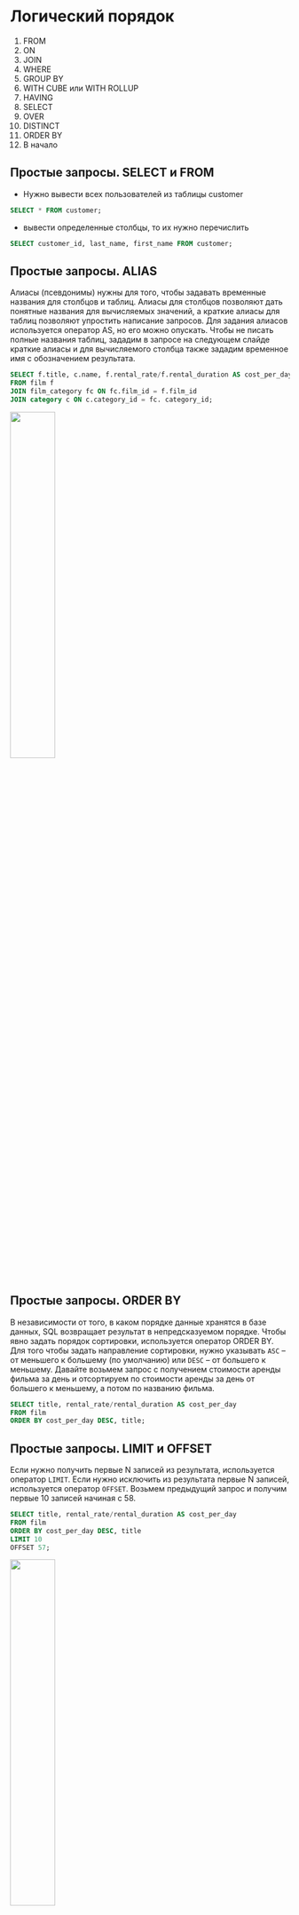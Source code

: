 # Логический порядок

1. FROM
2. ON
3. JOIN
4. WHERE
5. GROUP BY
6. WITH CUBE или WITH ROLLUP
7. HAVING
8. SELECT
9. OVER
10. DISTINCT
11. ORDER BY
12. В начало

## Простые запросы. SELECT и FROM

- Нужно вывести всех пользователей из таблицы customer

```sql
SELECT * FROM customer;
```

- вывести определенные столбцы, то их нужно перечислить

```sql
SELECT customer_id, last_name, first_name FROM customer;
```

## Простые запросы. ALIAS

Алиасы (псевдонимы) нужны для того, чтобы задавать временные названия для столбцов и таблиц. Алиасы для столбцов позволяют дать понятные названия для вычисляемых значений, а краткие алиасы для таблиц позволяют упростить написание запросов. Для задания алиасов используется оператор AS, но его можно опускать. Чтобы не писать полные названия таблиц, зададим в запросе на следующем слайде краткие алиасы и для вычисляемого столбца также зададим временное имя с обозначением результата.

```sql
SELECT f.title, c.name, f.rental_rate/f.rental_duration AS cost_per_day
FROM film f
JOIN film_category fc ON fc.film_id = f.film_id
JOIN category c ON c.category_id = fc. category_id;
```

<img src = "img/img11.png" width = 40%>

## Простые запросы. ORDER BY

В независимости от того, в каком порядке данные хранятся в базе данных, SQL возвращает результат в непредсказуемом порядке. Чтобы явно задать порядок сортировки, используется оператор ORDER BY. Для того чтобы задать направление сортировки, нужно указывать `ASC` – от меньшего к большему (по умолчанию) или `DESC` – от большего к меньшему. Давайте возьмем запрос с получением стоимости аренды фильма за день и отсортируем по стоимости аренды за день от большего к меньшему, а потом по названию фильма.

```sql
SELECT title, rental_rate/rental_duration AS cost_per_day
FROM film
ORDER BY cost_per_day DESC, title;
```

## Простые запросы. LIMIT и OFFSET

Если нужно получить первые N записей из результата, используется оператор `LIMIT`. Если нужно исключить из результата первые N записей, используется оператор `OFFSET`. Возьмем предыдущий запрос и получим первые 10 записей начиная с 58.

```sql
SELECT title, rental_rate/rental_duration AS cost_per_day
FROM film
ORDER BY cost_per_day DESC, title
LIMIT 10
OFFSET 57;
```

<img src = "img/img10.png" width = 40%>

### Простые запросы. DISTINCT

Для получения уникальных значений в результате, используется оператор `DISTINCT`.

- К примеру, нужно получить уникальный список имен пользователей:

```sql
SELECT DISTINCT first_name
FROM customer;
```

<img src = "img/img9.png" width = 20%>

- Если нужно получить уникальные значения по нескольким столбцам, то данные столбцы перечисляются после оператора `DISTINCT`:

```sql
SELECT DISTINCT last_name, first_name
FROM customer;
```

<img src = "img/img8.png" width = 20%>

## Простые запросы. WHERE

Как правило, при получении данных нужно указать условия, по которым нужно их отфильтровать, для этого используется оператор `WHERE`. Если условий нужно использовать несколько, то используются логические операторы `AND` и `OR`. Для отрицания в условии используется оператор `NOT`.

Выведем в результат платежи:

- более 7 у.е. и которые совершил сотрудник с идентификатором равным 2,
- менее 5 у.е. и которые совершил сотрудник с идентификатором равным 1.

Обратите внимание, что оператор `AND` имеет приоритет перед `OR`

```sql
SELECT *
FROM payment
WHERE amount > 7 AND staff_id = 2 OR amount < 5 AND staff_id = 1;
```

<img src = "img/img7.png" width = 100%>

## Простые запросы. CAST

При работе с разными типами данных часто нужно преобразовывать один тип данных к другому, для этого используется оператор CAST со следующим синтаксисом:

```sql
CAST(value AS type)
```

<img src = "img/img6.png" width = 90%>

В таблице payment столбец payment_date имеет тип данных datetime, то есть дата и время, а нужно работать только с датой, для этого преобразуем datetime к date:

```sql
SELECT payment_id, CAST(payment_date AS DATE)
FROM payment;
```

Таблица приведения типов, на примере MSSQL

<img src = "img/img5.png" width = 100%>

## Округление

Для округления в MySQL используются следующие функции:

- ROUND – округляет число до заданного числа десятичных знаков,
- TRUNCATE – усекает число до указанного числа десятичных знаков,
- FLOOR – возвращает наибольшее целочисленное значение, которое меньше или равно числу,
- CEIL – возвращает наименьшее целочисленное значение, которое больше или равно числу,
- ABS – возвращает абсолютное (положительное) значение числа.

Округлим значения используя разные функции:

```sql
SELECT ROUND(100.576); -- 101
SELECT ROUND(100.576, 2); -- 100.58
SELECT TRUNCATE(100.576, 2); -- 100.57
SELECT FLOOR(100.576); -- 100
SELECT CEIL(100.576); -- 101
SELECT ABS(-100.576); -- 100.576
```

<img src = "img/img4.png" width = 50%>

Получим «красивый» результат стоимости аренды за день:

```sql
SELECT title, ROUND(rental_rate/rental_duration, 2) AS cost_per_day
FROM film
ORDER BY cost_per_day DESC, title
```

## Арифметические операторы

SQL поддерживает все основные арифметические операторы:

- `+ – * /` – стандартные операторы,
- POWER – возведение в степень,
- SQRT – возвращает квадратный корень числа,
- COS, SIN, TAN, COT, etc – геометрические операторы,
- DIV – целочисленное деление,
- % – остаток от деления,
- GREATEST/LEAST – возвращает наибольшее/наименьшее значение из списка,
- RAND – возвращает случайное число в диапазоне от 0 (включительно) до 1 (исключительно).

Посмотрим на работу некоторых функций:

```sql
SELECT POWER(2, 3); -- 8
SELECT SQRT(64); -- 8
SELECT 64 DIV 6; -- 10
SELECT 64%6; -- 4
SELECT GREATEST(17, 5, 18, 21, 16); -- 21
SELECT LEAST(17, 5, 18, 21, 16); -- 5
SELECT RAND(); -- 0.005757967015502944
```

Посмотрим на работу некоторых функций на данных:

```sql
SELECT  rental_rate, rental_duration,
        rental_rate + rental_duration a,
        rental_rate – rental_duration b,
        rental_rate * rental_duration c,
        rental_rate / rental_duration d,
        rental_rate % rental_duration e,
        rental_rate DIV rental_duration f,
        POWER(rental_rate, rental_duration) g,
        COS(rental_rate) h, SIN(rental_duration) j
FROM film;
```

<img src = "img/img3.png" width = 100%>

## Работа со строками

Разберем основные функции для работы с подстроками и строками:

- CONCAT, CONCAT_WS – соединяет строки в одну,_WS – по сепаратору,
- LENGTH – возвращает длину строки в байтах,
- CHAR_LENGTH – возвращает длину строки в символах,
- POSITION – возвращает позицию первого вхождения подстроки в строку,
- SUBSTR – извлекает подстроку из строки.
- LEFT / RIGHT – извлекает ряд символов из строки начиная слева / справа,
- LOWER / UPPER – преобразует строку в нижний / верхний регистр,
- INSERT – вставляет подстроку в строку в указанной позиции и для определенного количества символов,
- TRIM – удаляет начальные и конечные пробелы из строки,
- REPLACE – заменяет все вхождения подстроки в строке на новую подстроку,
- SUBSTRING_INDEX – возвращает подстроку строки до того, как появится указанное число разделителей.

Давайте разберем, как эти функции работают на практике:

```sql
SELECT CONCAT(last_name, ' ', first_name, ' ', email) FROM customer;
SELECT CONCAT_WS(' ', last_name, first_name, email) FROM customer;
```

<img src = "img/img1.png" width = 70%>

```sql
SELECT  LENGTH(last_name), CHAR_LENGTH(last_name),
        LENGTH('Привет'), CHAR_LENGTH('Привет')
FROM customer;
```

<img src = "img/img2.png" width = 80%>

```sql
SELECT  POSITION('D' IN last_name), SUBSTR(last_name, 2, 3),
        LEFT(last_name, 3), RIGHT(last_name, 3)
FROM customer;
```

<img src = "img/img12.png" width = 80%>

```sql
SELECT LOWER(last_name), INSERT(last_name, 'MAX', 1, 5),
REPLACE(last_name, 'A', 'X')
FROM customer;
```

<img src = "img/img13.png" width = 80%>

Выражение `LIKE` возвращает true, если строка соответствует заданному шаблону. Выражение `NOT LIKE` возвращает `false`, когда`LIKE` возвращает true и наоборот. Если шаблон не содержит знаков процента и подчеркиваний, тогда шаблон представляет в точности строку и `LIKE` работает как оператор сравнения. Подчеркивание (_) в шаблоне подменяет (вместо него подходит) любой символ. Знак процента (%) подменяет любую (в том числе и пустую) последовательность символов.

```sql
SELECT CONCAT(last_name, ' ', first_name)
FROM customer
WHERE first_name LIKE '%jam%';
```

<img src = "img/img14.png" width = 40%>

## Работа с датами и временем

Разберем основные функции для работы с датами и временем:

- NOW / CURDATE – возвращает текущие дату и время / дату,
- DATE_ADD – добавляет интервал времени/даты к дате, а затем возвращает дату, работает как с датой, так и со временем,
- DATE_SUB – вычитает интервал времени/даты из даты, а затем возвращает дату, работает как с датой, так и со временем,
- YEAR / MONTH / DAY — возвращает год / месяц / день месяца для заданной даты,
- EXTRACT – извлекает часть из заданной даты,
- DATEDIFF – возвращает количество дней между двумя значениями даты,
- QUARTER – возвращает квартал года для заданного значения даты,
- DATE_FORMAT – форматирует указанную дату,
- TIME_FORMAT – форматирует время по заданному формату,
- DATE – извлекает дату из выражения datetime.

```sql
SELECT DATE_ADD(NOW(), INTERVAL 3 DAY);
```

<img src = "img/img16.png" width = 40%>

```sql
SELECT DATE_SUB(CURDATE(), INTERVAL 3 DAY);
```

<img src = "img/img15.png" width = 40%>

```sql
SELECT YEAR(NOW()), MONTH(NOW()), WEEK(NOW()), DAY(NOW());
```

<img src = "img/img17.png" width = 40%>

```sql
SELECT EXTRACT(HOUR FROM NOW()), EXTRACT(DAY_MINUTE FROM NOW()),
EXTRACT(DAY FROM NOW());
```

<img src = "img/img18.png" width = 70%>

```sql
SELECT DATEDIFF(return_date, rental_date), QUARTER(return_date) FROM rental;
```

<img src = "img/img19.png" width = 50%>

```sql
SELECT DATE_FORMAT(payment_date, '%D – %A – %Y'),
TIME_FORMAT(TIME(payment_date), '%R') FROM payment;
```

<img src = "img/img20.png" width = 70%>

При работе с датой и временем нужно помнить: если из `DATE` сделать `DATETIME`, то это будет дата с нулевым временем. К примеру, есть дата ‘2020-01-01’, если с ней работать, как с
`DATETIME`, то SQL будет эту дату воспринимать, как ‘2020-01-01 00:00:00’. Соответственно, если значения в БД хранятся в DATETIME, но в запросе нужно работать именно с датами, то нужно явно приводить значения к нужному типу данных. Причем это касается не только дат, но и остальных типов данных.

## BETWEEN

Для того чтобы найти значения в заданном диапазоне, используется оператор BETWEEN. Данный оператор можно использовать с числами, строками и датами. Крайние значения включаются в результат. К примеру, нужно найти все платежи, стоимость которых между 5 и 7 включительно:

```sql
SELECT * FROM payment WHERE amount BETWEEN 5 AND 7;
```

<img src = "img/img21.png" width = 80%>


## JOIN

В SQL JOIN используются для соединения нескольких таблиц и получения из них данных. Существуют следующие типы JOIN:

- INNER JOIN
- LEFT JOIN
- RIGHT JOIN
- FULL JOIN
- CROSS JOIN

В **LEFT OUTER JOIN**, **RIGHT OUTER JOIN** и **FULL OUTER JOIN** ключевое слово **OUTER** можно опустить, оно не обязательно для использования.
Также при использовании **INNER JOIN** можно опустить ключевое слово **INNER** При работе с **JOIN** желательно использовать алиасы, для удобства чтения или написания запросов и указания,из каких таблиц какие столбцы нужно получать.


### INNER JOIN

**INNER JOIN** возвращает данные по строкам, содержащимодинаковые значения. Если смотреть на таблицы как на множества строк, то результат их выполнения можно представить на следующей диаграмме Венна:

Нужно вывести названия фильмов и имена актеров, которые снимались в этих фильмах.

```sql
SELECT f.title, CONCAT(a.last_name, ' ', a.first_name) AS actor_name
FROM film f
INNER JOIN film_actor fa ON fa.film_id = f.film_id
INNER JOIN actor a ON a.actor_id = fa.actor_id;
```

<img src = "img/img22.png" width = 40%>

В этом случае можно использовать **INNER JOIN** без потери данных, так как в таблицах есть необходимые ограничения

### LEFT JOIN

**LEFT JOIN** возвращает все данные из левой таблицы. Если по ним есть совпадения в правой, они обогащаются соответствующими данными, иначе туда записывается специальное значение **NULL**

Нужно получить данные по всем пользователям и добавить информацию по городам, в которых они живут

```sql
SELECT CONCAT(c.last_name, ' ', c.first_name), c2.city
FROM customer c
LEFT JOIN address a ON a.address_id = c.address_id
LEFT JOIN city c2 ON c2.city_id = a.city_id;
```

<img src = "img/img23.png" width = 40%>

Чтобы получить только те строки, которые не содержат данных в правой таблице, можно использовать оператор **WHERE**

Нужно получить все фильмы, которые не брали в аренду.

```sql
SELECT f.title
FROM film f
LEFT JOIN inventory i ON i.film_id = f.film_id
LEFT JOIN rental r ON r.inventory_id = i.inventory_id
WHERE r.rental_id IS NULL;
```

Здесь получаем 100% данных по всем фильмам, обогащаем через LEFT JOIN данными по аренде. Фильмы, которые не брали в аренду дополняются значениями NULL, по которым и фильтруем в конце запроса

<img src = "img/img24.png" width = 40%>

### RIGHT JOIN

**RIGHT JOIN** — это обратная версия **LEFT JOIN**. Возвращает все данные из правой таблицы.Если по ним есть совпадения в левой, они обогащаются соответствующими данными, иначе туда записывается специальное значение **NULL**

Нужно получить список всех городов и добавить информацию по пользователям, которые живут в этих городах

```sql
SELECT CONCAT(c.last_name, ' ', c.first_name), c2.city
FROM customer c
RIGHT JOIN address a ON a.address_id = c.address_id
RIGHT JOIN city c2 ON c2.city_id = a.city_id;
```

<img src = "img/img25.png" width = 40%>

### FULL JOIN

**FULL JOIN** не поддерживается MySQL. Рассмотрим его синтаксис в других СУБД и как реализовать в MySQL.
**FULL JOIN** позволяет получить сопоставление по всем строкам в обеих таблицах. То есть получаем все данные из левой и правой таблиц, а там, где сопоставлений нет — добавляются значения **NULL**

Нужно получить данные по всем арендам и платежам по этим арендам. Пример выполнен в **PostgreSQL**

```sql
SELECT r.rental_id, r.rental_date, p.payment_id, p.payment_date, p.amount
FROM rental r
FULL JOIN payment p ON p.rental_id = r.rental_id;
```

<img src = "img/img26.png" width = 40%>

Чтобы получить список уникальных строк из обеих таблиц, можно также воспользоваться оператором **WHERE**

Нужно найти записи по арендам и платежам, по которым нет пересечения. Пример выполнен в PostgreSQL

```sql
SELECT r.rental_id, r.rental_date, p.payment_id, p.payment_date, p.amount
FROM rental r
FULL JOIN payment p ON p.rental_id = r.rental_id
WHERE r.rental_id IS NULL OR p.payment_id IS NULL;
```

<img src = "img/img27.png" width = 40%>

Реализация FULL JOIN в MySQL с помощью оператора UNION. Нужно получить данные по всем арендам и платежам по этим арендам

```sql
SELECT r.rental_id, r.rental_date, p.payment_id, p.payment_date, p.amount
FROM rental r
LEFT JOIN payment p ON p.rental_id = r.rental_id
UNION
SELECT r.rental_id, r.rental_date, p.payment_id, p.payment_date, p.amount
FROM rental r
RIGHT JOIN payment p ON p.rental_id = r.rental_id;
```

<img src = "img/img28.png" width = 40%>

### CROSS JOIN

CROSS JOIN — это Декартово произведение, когда каждая строка
левой таблицы сопоставляется с каждой строкой правой таблицы.
В результате получается таблица со всеми возможными
сочетаниями строк обеих таблиц.
Нужно получить все возможные пары городов и убрать
зеркальные варианты А-Б, Б-А

```sql
SELECT c.city, c2.city
FROM city c
CROSS JOIN city c2
WHERE c.city > c2.city;

=

SELECT c.city, c2.city
FROM city c, city c2
WHERE c.city > c2.city;
```

### UNION/EXCEPT

Если при работе с JOIN соединение данных происходит «слева» или «справа», то при работе с операторами UNION или EXCEPT работа происходит «сверху» и «снизу». Создадим две таблицы и внесем в них данные:

```sql
CREATE TABLE table_1 (color_1 VARCHAR(10) NOT NULL);
CREATE TABLE table_2 (color_2 VARCHAR(10) NOT NULL);
INSERT INTO table_1
VALUES('white'), ('black'), ('red'), ('green');
INSERT INTO table_2
VALUES('black'), ('yellow'), ('blue'), ('red');
```

<img src = "img/img29.png" width = 40%>

При объединении данных через оператор UNION в результате будет список уникальных значений для двух таблиц:

```sql
SELECT color_1 FROM table_1
UNION
SELECT color_2 FROM table_2;
```

Обязательное условие при работе с операторами **UNION** или **EXCEPT** — количество столбцов и их типы
данных в таблицах сверху и снизу должно быть одинаковым

<img src = "img/img30.png" width = 40%>

При объединении данных через оператор UNION ALL в результате будет список всех значений для двух таблиц:

```sql
SELECT color_1 FROM table_1
UNION ALL
SELECT color_2 FROM table_2;
```

### EXCEPT

При использовании оператора EXCEPT из значений, полученных в верхней части запроса, будут вычтены значения, которые совпадут со значениями, полученными в нижней части запроса.Запрос выполнен в PostgreSQL:

```sql
SELECT color_1 FROM table_1
EXCEPT
SELECT color_2 FROM table_2;